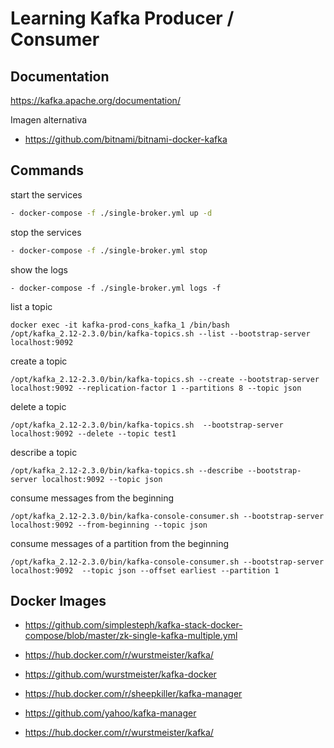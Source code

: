 # Learning Kafka Producer / Consumer

## Documentation

https://kafka.apache.org/documentation/

Imagen alternativa

* https://github.com/bitnami/bitnami-docker-kafka

## Commands

start the services

```.bash
- docker-compose -f ./single-broker.yml up -d
```

stop the services

```.bash
- docker-compose -f ./single-broker.yml stop
```

show the logs

```shell
- docker-compose -f ./single-broker.yml logs -f
```

list a topic

```shell
docker exec -it kafka-prod-cons_kafka_1 /bin/bash
/opt/kafka_2.12-2.3.0/bin/kafka-topics.sh --list --bootstrap-server localhost:9092
```

create a topic

```shell
/opt/kafka_2.12-2.3.0/bin/kafka-topics.sh --create --bootstrap-server localhost:9092 --replication-factor 1 --partitions 8 --topic json
```

delete a topic

```shell
/opt/kafka_2.12-2.3.0/bin/kafka-topics.sh  --bootstrap-server localhost:9092 --delete --topic test1
```

describe a topic
```shell
/opt/kafka_2.12-2.3.0/bin/kafka-topics.sh --describe --bootstrap-server localhost:9092 --topic json
```

consume messages from the beginning
```shell
/opt/kafka_2.12-2.3.0/bin/kafka-console-consumer.sh --bootstrap-server localhost:9092 --from-beginning --topic json
```

consume messages of a partition from the beginning
```shell
/opt/kafka_2.12-2.3.0/bin/kafka-console-consumer.sh --bootstrap-server localhost:9092  --topic json --offset earliest --partition 1 
```

## Docker Images

- https://github.com/simplesteph/kafka-stack-docker-compose/blob/master/zk-single-kafka-multiple.yml

- https://hub.docker.com/r/wurstmeister/kafka/

- https://github.com/wurstmeister/kafka-docker

- https://hub.docker.com/r/sheepkiller/kafka-manager

- https://github.com/yahoo/kafka-manager

- https://hub.docker.com/r/wurstmeister/kafka/